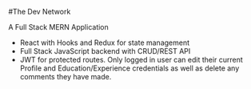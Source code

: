 #The Dev Network

A Full Stack MERN Application

- React with Hooks and Redux for state management
- Full Stack JavaScript backend with CRUD/REST API
- JWT for protected routes. Only logged in user can edit their current Profile and Education/Experience credentials as well as delete any comments they have made.

